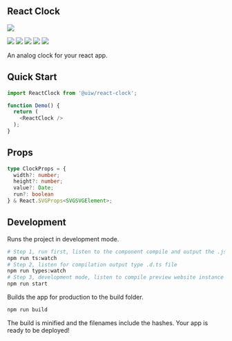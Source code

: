 <p align="center">
  <h2>React Clock</h2>
  <a href="https://uiwjs.github.io/react-clock">
    <img src="https://user-images.githubusercontent.com/1680273/99911627-b3040f80-2d30-11eb-9c48-669f1745f348.png">
  </a>
</p>

<!--dividing-->
[![](https://img.shields.io/github/issues/uiwjs/react-clock.svg)](https://github.com/uiwjs/react-clock/issues)
[![](https://img.shields.io/github/forks/uiwjs/react-clock.svg)](https://github.com/uiwjs/react-clock/network)
[![](https://img.shields.io/github/stars/uiwjs/react-clock.svg)](https://github.com/uiwjs/react-clock/stargazers)
[![](https://img.shields.io/github/release/uiwjs/react-clock)](https://github.com/uiwjs/react-clock/releases)
[![](https://img.shields.io/npm/v/@uiw/react-clock.svg)](https://www.npmjs.com/package/@uiw/react-clock)

An analog clock for your react app.

## Quick Start

```js
import ReactClock from '@uiw/react-clock';

function Demo() {
  return (
    <ReactClock />
  );
}
```

## Props

```typescript
type ClockProps = {
  width?: number;
  height?: number;
  value?: Date;
  run?: boolean
} & React.SVGProps<SVGSVGElement>;
```

## Development

Runs the project in development mode.  

```bash
# Step 1, run first, listen to the component compile and output the .js file
npm run ts:watch
# Step 2, listen for compilation output type .d.ts file
npm run types:watch
# Step 3, development mode, listen to compile preview website instance
npm run start
```

Builds the app for production to the build folder.

```bash
npm run build
```

The build is minified and the filenames include the hashes.
Your app is ready to be deployed!
